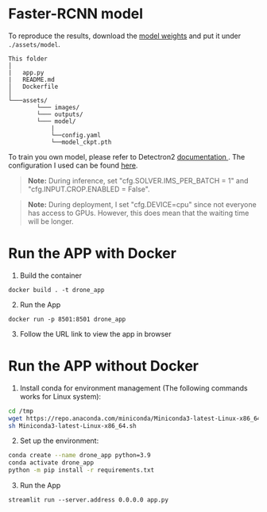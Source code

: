 # Faster-RCNN model

To reproduce the results, download the <a href="https://drive.google.com/drive/folders/14E1StRs77a75Bh8F1p1SmFRLr_MCZ3kG"> model weights</a> and put it under `./assets/model`. 

```
This folder
│   
|   app.py
|   README.md
│   Dockerfile 
│
└───assets/
        └─── images/
        └─── outputs/
        └─── model/
            |
            └──config.yaml
            └──model_ckpt.pth
```

To train you own model, please refer to Detectron2 <a href="https://detectron2.readthedocs.io/en/latest/"> documentation </a>. The configuration I used can be found [here](/assets/model/config.yaml).

> **Note:** During inference, set "cfg.SOLVER.IMS_PER_BATCH = 1" and "cfg.INPUT.CROP.ENABLED = False". 

> **Note:** During deployment, I set "cfg.DEVICE=cpu" since not everyone has access to GPUs. However, this does mean that the waiting time will be longer.

# Run the APP with Docker

1. Build the container

```
docker build . -t drone_app
```

2. Run the App

```
docker run -p 8501:8501 drone_app
```

3. Follow the URL link to view the app in browser


#  Run the APP without Docker

1. Install conda for environment management (The following commands works for Linux system):

```sh
cd /tmp
wget https://repo.anaconda.com/miniconda/Miniconda3-latest-Linux-x86_64.sh
sh Miniconda3-latest-Linux-x86_64.sh
```

2. Set up the environment:

```sh
conda create --name drone_app python=3.9
conda activate drone_app
python -m pip install -r requirements.txt
```

3. Run the App

``` 
streamlit run --server.address 0.0.0.0 app.py
```
